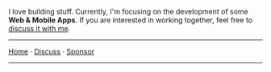 I love building stuff.
Currently, I'm focusing on the development of some **Web & Mobile Apps**.
If you are interested in working together, feel free to [discuss it with me][2].

***

[Home][1]
&middot; [Discuss][2]
&middot; [Sponsor](https://nikahmadz.github.io/pay "See payment options")

***

[1]:https://nikahmadz.github.io "Go to nikahmadz.github.io"
[2]:https://github.com/nikahmadz/nikahmadz.github.io/discussions "Lets discuss something"

<!--
**nikahmadz/nikahmadz** is a ✨ _special_ ✨ repository because its `README.md` (this file) appears on your GitHub profile.

Here are some ideas to get you started:

- 🔭 I’m currently working on ...
- 🌱 I’m currently learning ...
- 👯 I’m looking to collaborate on ...
- 🤔 I’m looking for help with ...
- 💬 Ask me about ...
- 📫 How to reach me: ...
- 😄 Pronouns: ...
- ⚡ Fun fact: ...
-->
